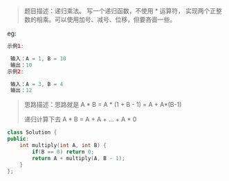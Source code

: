 > 题目描述：递归乘法。 写一个递归函数，不使用 * 运算符， 实现两个正整数的相乘。可以使用加号、减号、位移，但要吝啬一些。
>

eg:

```java
示例1:

 输入：A = 1, B = 10
 输出：10
示例2:

 输入：A = 3, B = 4
 输出：12
```

> 思路描述：思路就是 A * B = A * (1 + B - 1) = A + A*(B-1)
>
> 递归计算下去 A * B = A + A + ... + A * 0

```C++
class Solution {
public:
    int multiply(int A, int B) {
        if(B == 0) return 0;
        return A + multiply(A, B - 1);
    }
};
```

